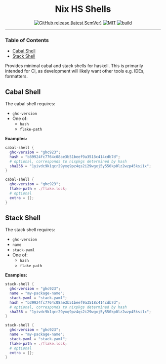 <div align="center">

# Nix HS Shells

[![GitHub release (latest SemVer)](https://img.shields.io/github/v/tag/tbidne/nix-hs-shells?include_prereleases&sort=semver)](https://github.com/tbidne/nix-hs-shells/releases/)
[![MIT](https://img.shields.io/github/license/tbidne/nix-hs-shells?color=blue)](https://opensource.org/licenses/MIT)
[![build](https://img.shields.io/github/workflow/status/tbidne/nix-hs-shells/ci/main)](https://github.com/tbidne/nix-hs-shells/actions/workflows/ci.yaml)

</div>

---

### Table of Contents
* [Cabal Shell](#cabal-shell)
* [Stack Shell](#stack-shell)

Provides minimal cabal and stack shells for haskell. This is primarily intended for CI, as development will likely want other tools e.g. IDEs, formatters.

## Cabal Shell

The cabal shell requires:

* `ghc-version`
* One of:
  * `hash`
  * `flake-path`

**Examples:**

```nix
cabal-shell {
  ghc-version = "ghc923";
  hash = "b39924fc7764c08ae3b51beef9a3518c414cdb7d";
  # optional, corresponds to nixpkgs determined by hash
  sha256 = "1yivdc9k1qcr29yxq9pz4qs2i29wgxj5y550kp0lz2wzp45ksi1x";
}

cabal-shell {
  ghc-version = "ghc923";
  flake-path = ./flake.lock;
  # optional
  extra = {};
}
```

## Stack Shell

The stack shell requires:

* `ghc-version`
* `name`
* `stack-yaml`
* One of:
  * `hash`
  * `flake-path`

**Examples:**

```nix
stack-shell {
  ghc-version = "ghc923";
  name = "my-package-name";
  stack-yaml = "stack.yaml";
  hash = "b39924fc7764c08ae3b51beef9a3518c414cdb7d";
  # optional, corresponds to nixpkgs determined by hash
  sha256 = "1yivdc9k1qcr29yxq9pz4qs2i29wgxj5y550kp0lz2wzp45ksi1x";
}

stack-shell {
  ghc-version = "ghc923";
  name = "my-package-name";
  stack-yaml = "stack.yaml";
  flake-path = ./flake.lock;
  # optional
  extra = {};
}
```